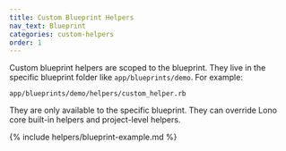 ```yaml
---
title: Custom Blueprint Helpers
nav_text: Blueprint
categories: custom-helpers
order: 1
---
```


Custom blueprint helpers are scoped to the blueprint. They live in the specific blueprint folder like `app/blueprints/demo`. For example:

    app/blueprints/demo/helpers/custom_helper.rb

They are only available to the specific blueprint. They can override Lono core built-in helpers and project-level helpers.

{% include helpers/blueprint-example.md %}
